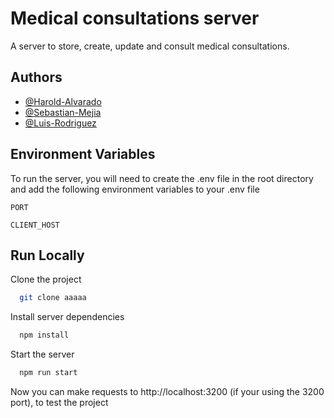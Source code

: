 
# Medical consultations server

A server to store, create, update and consult medical consultations.


## Authors

- [@Harold-Alvarado](https://github.com/HarDep)
- [@Sebastian-Mejia](https://github.com/Sebasmejia123)
- [@Luis-Rodriguez](https://github.com/luismiguel44)


## Environment Variables

To run the server, you will need to create the .env file in the root directory and add the following environment variables to your .env file

`PORT`

`CLIENT_HOST`


## Run Locally

Clone the project

```bash
  git clone aaaaa
```

Install server dependencies

```bash
  npm install
```

Start the server

```bash
  npm run start
```

Now you can make requests to http://localhost:3200 (if your using the 3200 port), to test the project